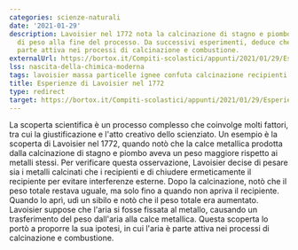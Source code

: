```yaml
---
categories: scienze-naturali
date: '2021-01-29'
description: Lavoisier nel 1772 nota la calcinazione di stagno e piombo, e l' aumento
  di peso alla fine del processo. Da successivi esperimenti, deduce che l' aria è
  parte attiva nei processi di calcinazione e combustione.
externalUrl: https://bortox.it/Compiti-scolastici/appunti/2021/01/29/Esperienze-di-Lavoisier-1772.html
lss: nascita-della-chimica-moderna
tags: lavoisier massa particelle ignee confuta calcinazione recipienti
title: Esperienze di Lavoisier nel 1772
type: redirect
target: https://bortox.it/Compiti-scolastici/appunti/2021/01/29/Esperienze-di-Lavoisier-1772.html
---
```

La scoperta scientifica è un processo complesso che coinvolge molti fattori, tra cui la giustificazione e l'atto creativo dello scienziato. Un esempio è la scoperta di Lavoisier nel 1772, quando notò che la calce metallica prodotta dalla calcinazione di stagno e piombo aveva un peso maggiore rispetto ai metalli stessi. Per verificare questa osservazione, Lavoisier decise di pesare sia i metalli calcinati che i recipienti e di chiudere ermeticamente il recipiente per evitare interferenze esterne. Dopo la calcinazione, notò che il peso totale restava uguale, ma solo fino a quando non apriva il recipiente. Quando lo aprì, udì un sibilo e notò che il peso totale era aumentato. Lavoisier suppose che l'aria si fosse fissata al metallo, causando un trasferimento del peso dall'aria alla calce metallica. Questa scoperta lo portò a proporre la sua ipotesi, in cui l'aria è parte attiva nei processi di calcinazione e combustione.